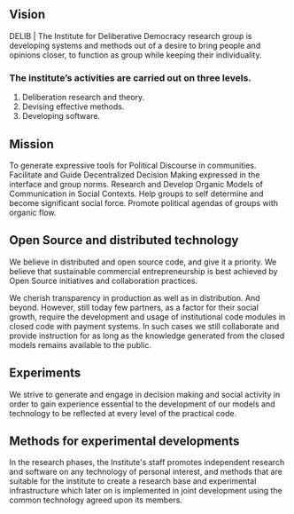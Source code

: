 ## Vision
DELIB | The Institute for Deliberative Democracy research group is developing systems and methods out of a desire to bring people and opinions closer, to function as group while keeping their individuality. 

### The institute’s activities are carried out on three levels.
1. Deliberation research and theory.
2. Devising effective methods.
3. Developing software. 

## Mission
To generate expressive tools for Political Discourse in communities.
Facilitate and Guide Decentralized Decision Making expressed in the interface and group norms. 
Research and Develop Organic Models of Communication in Social Contexts.
Help groups to self determine and become significant social force. 
Promote political agendas of groups with organic flow. 
## Open Source and distributed technology
We believe in distributed and open source code, and give it a priority. 
We believe that sustainable commercial entrepreneurship is best achieved by Open Source initiatives and collaboration practices. 

We cherish transparency in production as well as in distribution. And beyond.
However, still today few partners, as a factor for their social growth, require the development and usage of institutional code modules in closed code with payment systems. In such cases we still collaborate and provide instruction for as long as the knowledge generated from the closed models remains available to the public.

## Experiments

 We strive to generate and engage in decision making and social activity in order to gain experience essential to the development of our models and technology to be reflected at every level of the practical code.
 
## Methods for experimental developments
In the research phases, the Institute's staff promotes independent research and software on any technology of personal interest, and methods that are suitable for the institute to create a research base and experimental infrastructure which later on is implemented in joint development using the common technology agreed upon its members.
